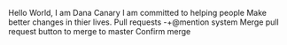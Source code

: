 Hello World,
I am Dana Canary 
I am committed to helping people
Make better changes in thier lives.
Pull requests
-+@mention system
Merge pull request button to merge to master
Confirm merge
